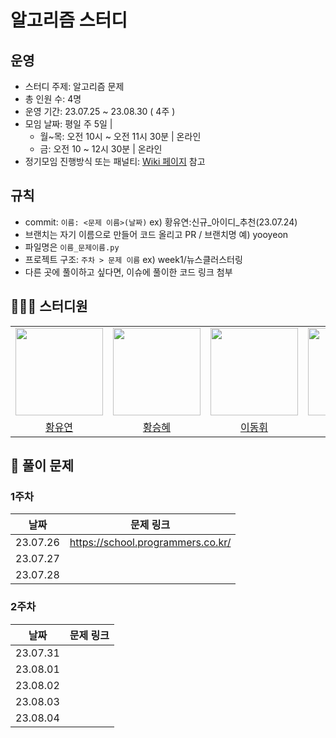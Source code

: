 # 알고리즘 스터디 
## 운영
- 스터디 주제: 알고리즘 문제
- 총 인원 수: 4명
- 운영 기간: 23.07.25 ~ 23.08.30 ( 4주 )
- 모임 날짜: 평일 주 5일 |
   - 월~목: 오전 10시 ~ 오전 11시 30분 | 온라인
   - 금: 오전 10 ~ 12시 30분 | 온라인
- 정기모임 진행방식 또는 패널티: [Wiki 페이지](https://github.com/AlgorithmStudy23/Algorithm/wiki/%EC%8A%A4%ED%84%B0%EB%94%94-%EC%A7%84%ED%96%89-%EB%B0%A9%EC%8B%9D-%EB%B0%8F-%EA%B7%9C%EC%B9%99) 참고

## 규칙
* commit: `이름: <문제 이름>(날짜)` ex) 황유연:신규_아이디_추천(23.07.24)
* 브랜치는 자기 이름으로 만들어 코드 올리고 PR / 브랜치명 예) yooyeon
* 파일명은 `이름_문제이름.py`
* 프로젝트 구조: `주차 > 문제 이름` ex) week1/뉴스클러스터링
* 다른 곳에 풀이하고 싶다면, 이슈에 풀이한 코드 링크 첨부



## 👩🏻‍💻 스터디원
<table>
    <tr>
        <td height="140px" align="center"><img src="https://avatars.githubusercontent.com/yoooyeon" width="140px" /></td>
        <td height="140px" align="center"><img src="https://avatars.githubusercontent.com/seunghye-study" width="140px" /></td>
        <td height="140px" align="center"><img src="https://avatars.githubusercontent.com/Initium-Home" width="140px" /></td>
        <td height="140px" align="center"><img src="https://avatars.githubusercontent.com/Heeesuu" width="140px" /></td>
    </tr>
    <tr>
        <td align="center">
          <a href="https://github.com/yoooyeon"> 황유연 </a>
        </td>
        <td align="center">
          <a href="https://github.com/seunghye-study"> 황승혜 </a>
        </td>
        <td align="center">
          <a href="https://github.com/Initium-Home"> 이동휘 </a>
        </td>
        <td align="center">
          <a href="https://github.com/Heeesuu"> 신희수 </a>
        </td>
    </tr>
</table>

## 📑 풀이 문제

### 1주차
<!-- 문제 링크 셀 데이터 형식: [문제 풀이 플랫폼 | 문제 이름](문제 링크) -->

| 날짜   | 문제 링크                                       |
| ------ | -------------------------------------------- |
| 23.07.26 | https://school.programmers.co.kr/|
| 23.07.27 | |
| 23.07.28 |  |

### 2주차
<!-- 문제 링크 셀 데이터 형식: [문제 풀이 플랫폼 | 문제 이름](문제 링크) -->

| 날짜   | 문제 링크                                       |
| ------ | -------------------------------------------- |
| 23.07.31 | |
| 23.08.01 | |
| 23.08.02 |  |
| 23.08.03 |  |
| 23.08.04 |  |

